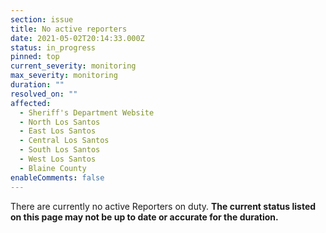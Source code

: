 ```yaml
---
section: issue
title: No active reporters
date: 2021-05-02T20:14:33.000Z
status: in_progress
pinned: top
current_severity: monitoring
max_severity: monitoring
duration: ""
resolved_on: ""
affected:
  - Sheriff's Department Website
  - North Los Santos
  - East Los Santos
  - Central Los Santos
  - South Los Santos
  - West Los Santos
  - Blaine County
enableComments: false
---
```

There are currently no active Reporters on duty.
**The current status listed on this page may not be up to date or accurate for the duration.**﻿